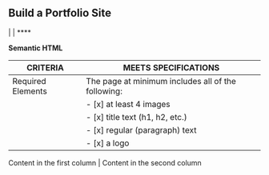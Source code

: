 ## Build a Portfolio Site 

| 
 | ****
>
>
>
>

**Semantic HTML**

CRITERIA | MEETS SPECIFICATIONS
----------------- | ----------------------------------------------------------------------------------------
Required Elements | The page at minimum includes all of the following: 
                  | - [x] at least 4 images 
                  | - [x] title text (h1, h2, etc.) 
                  | - [x] regular (paragraph) text  
                  | - [x] a logo

Content in the first column | Content in the second column
